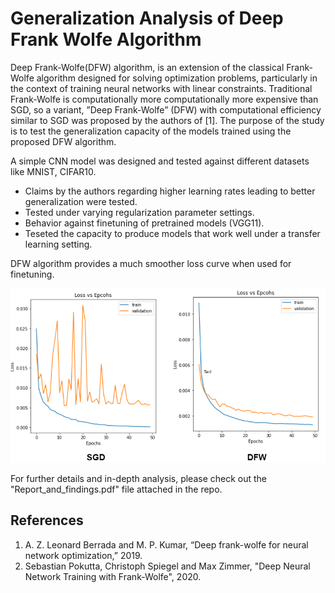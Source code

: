 # Generalization Analysis of Deep Frank Wolfe Algorithm
Deep Frank-Wolfe(DFW) algorithm, is an extension of the classical Frank-Wolfe algorithm designed for solving optimization problems, particularly in the context of training neural networks with linear constraints. Traditional Frank-Wolfe is computationally more
computationally more expensive than SGD, so a variant, ”Deep Frank-Wolfe” (DFW) with computational efficiency similar to SGD was proposed by the authors of [1]. The purpose of the study is to test the generalization capacity of the models trained using the proposed DFW algorithm.

A simple CNN model was designed and tested against different datasets like MNIST, CIFAR10. 
- Claims by the authors regarding higher learning rates leading to better generalization were tested.
- Tested under varying regularization parameter settings.
- Behavior against finetuning of pretrained models (VGG11).
- Teseted the capacity to produce models that work well under a transfer learning setting.

DFW algorithm provides a much smoother loss curve when used for finetuning.

![SGD VS DFW Finetuning behavior](assets/sgd_vsdw_finetune.png)

For further details and in-depth analysis, please check out the "Report_and_findings.pdf" file attached in the repo.

## References
1. A. Z. Leonard Berrada and M. P. Kumar, “Deep frank-wolfe for neural network optimization,” 2019.
2. Sebastian Pokutta, Christoph Spiegel and Max Zimmer, "Deep Neural Network Training with Frank-Wolfe", 2020.